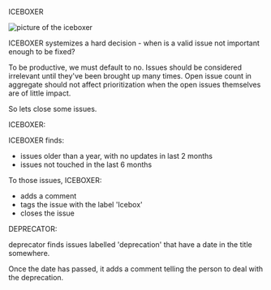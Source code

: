 ICEBOXER

![picture of the iceboxer](https://cloud.githubusercontent.com/assets/699550/5100358/75aa3366-6f73-11e4-852d-ad3205f79e3f.png)

ICEBOXER systemizes a hard decision - when is a valid issue not important enough to be fixed? 

To be productive, we must default to no.  Issues should be considered irrelevant until they've been brought up many times.  Open issue count in aggregate should not affect prioritization when the open issues themselves are of little impact.

So lets close some issues.

ICEBOXER:

ICEBOXER finds:
- issues older than a year, with no updates in last 2 months
- issues not touched in the last 6 months

To those issues, ICEBOXER:
- adds a comment
- tags the issue with the label 'Icebox'
- closes the issue

DEPRECATOR:

deprecator finds issues labelled 'deprecation' that have a date in the title somewhere.

Once the date has passed, it adds a comment telling the person to deal with the deprecation.

